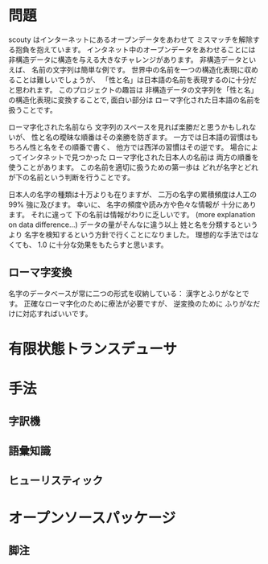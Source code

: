 # 問題

scouty はインターネットにあるオープンデータをあわせて
ミスマッチを解除する抱負を抱えています。
インタネット中のオープンデータをあわせることには
非構造データに構造を与える大きなチャレンジがあります。
非構造データといえば、
名前の文字列は簡単な例です。
世界中の名前を一つの構造化表現に収めることは難しいでしょうが、
「性と名」は日本語の名前を表現するのに十分だと思われます。
このプロジェクトの趣旨は
非構造データの文字列を「性と名」の構造化表現に変換することで,
面白い部分は
ローマ字化された日本語の名前を扱うことです。

ローマ字化された名前なら
文字列のスペースを見れば楽勝だと思うかもしれないが、
性と名の曖昧な順番はその楽勝を防ぎます。
一方では日本語の習慣はもちろん性と名をその順番で書く、
他方では西洋の習慣はその逆です。
場合によってインタネットで見つかった
ローマ字化された日本人の名前は
両方の順番を使うことがあります。
この名前を適切に扱うための第一歩は
どれが名字とどれが下の名前という判断を行うことです。

日本人の名字の種類は十万よりも在りますが、
二万の名字の累積頻度は人工の 99% 強に及びます。
幸いに、
名字の頻度や読み方や色々な情報が
十分にあります。
それに違って
下の名前は情報がわりに乏しいです。
(more explanation on data difference...)
データの量がそんなに違う以上
姓と名を分類するというより
名字を検知するという方針で行くことになりました。
理想的な手法ではなくても、
1.0 に十分な効果をもたらすと思います。

## ローマ字変換

名字のデータベースが常に二つの形式を収納している：
漢字とふりがなとです。
正確なローマ字化のために療法が必要ですが、
逆変換のために
ふりがなだけに対応すればいいです。


# 有限状態トランスデューサ
# 手法
## 字訳機
## 語彙知識
## ヒューリスティック
# オープンソースパッケージ
## 脚注
